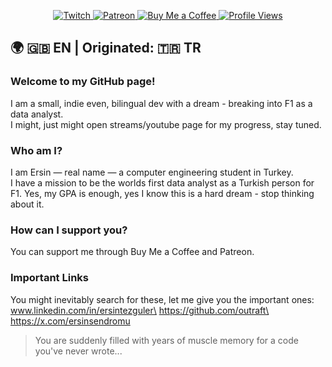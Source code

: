 <p align="center">
  <a href="https://www.twitch.tv/outraft">
    <img src="https://img.shields.io/static/v1?logo=twitch&label=&message=Twitch&color=9146FF&style=flat-square" alt="Twitch">
  </a>
  <a href="https://patreon.com/outraft?utm_medium=unknown&utm_source=join_link&utm_campaign=creatorshare_creator&utm_content=copyLink">
    <img src="https://img.shields.io/static/v1?logo=patreon&label=&message=Patreon&color=FF424D&style=flat-square" alt="Patreon">
  </a>
  <a href="https://coff.ee/outraft">
    <img src="https://img.shields.io/static/v1?logo=buymeacoffee&label=&message=Buy%20Me%20a%20Coffee&color=FFDD00&style=flat-square" alt="Buy Me a Coffee">
  </a>
  <a href="https://github.com/outraft">
    <img src="https://komarev.com/ghpvc/?username=outraft&style=flat-square" alt="Profile Views">
  </a>
</p>

## 🌍 🇬🇧 EN | Originated: 🇹🇷 TR

### Welcome to my GitHub page!
I am a small, indie even, bilingual dev with a dream - breaking into F1 as a data analyst.  
I might, just might open streams/youtube page for my progress, stay tuned.

### Who am I?
I am Ersin — real name — a computer engineering student in Turkey.  
I have a mission to be the worlds first data analyst as a Turkish person for F1.
Yes, my GPA is enough, yes I know this is a hard dream - stop thinking about it.

### How can I support you?
You can support me through Buy Me a Coffee and Patreon.

### Important Links
You might inevitably search for these, let me give you the important ones:\
www.linkedin.com/in/ersintezguler\
https://github.com/outraft\
https://x.com/ersinsendromu

> You are suddenly filled with years of muscle memory for a code you've never wrote...


